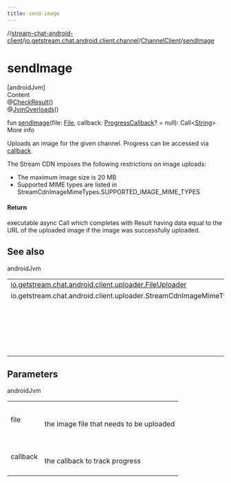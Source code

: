 ```yaml
---
title: send-image
---
```

//[stream-chat-android-client](../../../index.md)/[io.getstream.chat.android.client.channel](../index.md)/[ChannelClient](index.md)/[sendImage](sendImage.md)



# sendImage  
[androidJvm]  
Content  
@[CheckResult](https://developer.android.com/reference/kotlin/androidx/annotation/CheckResult.html)()  
@[JvmOverloads](https://kotlinlang.org/api/latest/jvm/stdlib/kotlin.jvm/-jvm-overloads/index.html)()  
  
fun [sendImage](sendImage.md)(file: [File](https://developer.android.com/reference/kotlin/java/io/File.html), callback: [ProgressCallback](../../io.getstream.chat.android.client.utils/ProgressCallback/index.md)? = null): Call&lt;[String](https://kotlinlang.org/api/latest/jvm/stdlib/kotlin/-string/index.html)&gt;  
More info  


Uploads an image for the given channel. Progress can be accessed via [callback](sendImage.md).



The Stream CDN imposes the following restrictions on image uploads:

<ul><li>The maximum image size is 20 MB</li><li>Supported MIME types are listed in StreamCdnImageMimeTypes.SUPPORTED_IMAGE_MIME_TYPES</li></ul>

#### Return  


executable async Call which completes with Result having data equal to the URL of the uploaded image if the image was successfully uploaded.



## See also  
  
androidJvm  
  
| | |
|---|---|
| <a name="io.getstream.chat.android.client.channel/ChannelClient/sendImage/#java.io.File#io.getstream.chat.android.client.utils.ProgressCallback?/PointingToDeclaration/"></a>[io.getstream.chat.android.client.uploader.FileUploader](../../io.getstream.chat.android.client.uploader/FileUploader/index.md)| <a name="io.getstream.chat.android.client.channel/ChannelClient/sendImage/#java.io.File#io.getstream.chat.android.client.utils.ProgressCallback?/PointingToDeclaration/"></a>|
| <a name="io.getstream.chat.android.client.channel/ChannelClient/sendImage/#java.io.File#io.getstream.chat.android.client.utils.ProgressCallback?/PointingToDeclaration/"></a>io.getstream.chat.android.client.uploader.StreamCdnImageMimeTypes| <a name="io.getstream.chat.android.client.channel/ChannelClient/sendImage/#java.io.File#io.getstream.chat.android.client.utils.ProgressCallback?/PointingToDeclaration/"></a>|
| <a name="io.getstream.chat.android.client.channel/ChannelClient/sendImage/#java.io.File#io.getstream.chat.android.client.utils.ProgressCallback?/PointingToDeclaration/"></a>| <a name="io.getstream.chat.android.client.channel/ChannelClient/sendImage/#java.io.File#io.getstream.chat.android.client.utils.ProgressCallback?/PointingToDeclaration/"></a><br/><br/>&lt;a href="https://getstream.io/chat/docs/android/file_uploads/?language=kotlin"&gt;File Uploads&lt;/a&gt;<br/><br/>|
  


## Parameters  
  
androidJvm  
  
| | |
|---|---|
| <a name="io.getstream.chat.android.client.channel/ChannelClient/sendImage/#java.io.File#io.getstream.chat.android.client.utils.ProgressCallback?/PointingToDeclaration/"></a>file| <a name="io.getstream.chat.android.client.channel/ChannelClient/sendImage/#java.io.File#io.getstream.chat.android.client.utils.ProgressCallback?/PointingToDeclaration/"></a><br/><br/>the image file that needs to be uploaded<br/><br/>|
| <a name="io.getstream.chat.android.client.channel/ChannelClient/sendImage/#java.io.File#io.getstream.chat.android.client.utils.ProgressCallback?/PointingToDeclaration/"></a>callback| <a name="io.getstream.chat.android.client.channel/ChannelClient/sendImage/#java.io.File#io.getstream.chat.android.client.utils.ProgressCallback?/PointingToDeclaration/"></a><br/><br/>the callback to track progress<br/><br/>|
  
  



